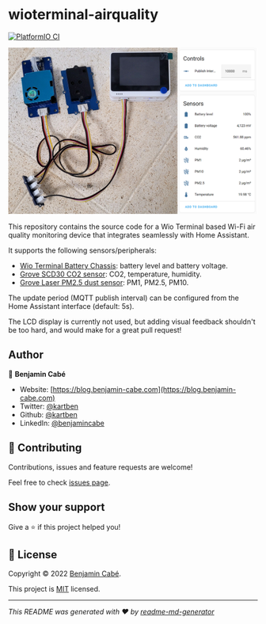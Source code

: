# wioterminal-airquality

[![PlatformIO CI](https://github.com/kartben/wioterminal-airquality/actions/workflows/main.yml/badge.svg)](https://github.com/kartben/wioterminal-airquality/actions/workflows/main.yml)

<img width="800" alt="Wio Terminal Air Quality monitoring device" src="wioterminal-airquality.png">

This repository contains the source code for a Wio Terminal based Wi-Fi air quality monitoring device that integrates seamlessly with Home Assistant.

It supports the following sensors/peripherals:

- [Wio Terminal Battery Chassis][battery-chassis]: battery level and battery voltage.
- [Grove SCD30 CO2 sensor][co2-sensor]: CO2, temperature, humidity.
- [Grove Laser PM2.5 dust sensor][dust-sensor]: PM1, PM2.5, PM10.

The update period (MQTT publish interval) can be configured from the Home Assistant interface (default: 5s).

The LCD display is currently not used, but adding visual feedback shouldn't be too hard, and would make for a great pull request!

## Author <!-- omit in toc -->

👤 **Benjamin Cabé**

- Website: [https://blog.benjamin-cabe.com](https://blog.benjamin-cabe.com)
- Twitter: [@kartben](https://twitter.com/kartben)
- Github: [@kartben](https://github.com/kartben)
- LinkedIn: [@benjamincabe](https://linkedin.com/in/benjamincabe)

## 🤝 Contributing <!-- omit in toc -->

Contributions, issues and feature requests are welcome!

Feel free to check [issues page](https://github.com/kartben/wioterminal-airquality/issues).

## Show your support <!-- omit in toc -->

Give a ⭐️ if this project helped you!


## 📝 License <!-- omit in toc -->

Copyright &copy; 2022 [Benjamin Cabé](https://github.com/kartben).

This project is [MIT](/LICENSE) licensed.

***
_This README was generated with ❤️ by [readme-md-generator](https://github.com/kefranabg/readme-md-generator)_

[battery-chassis]: https://www.seeedstudio.com/Wio-Terminal-Chassis-Battery-650mAh-p-4756.html
[co2-sensor]: https://www.seeedstudio.com/Grove-CO2-Temperature-Humidity-Sensor-SCD30-p-2911.html
[dust-sensor]: https://www.seeedstudio.com/Grove-Laser-PM2-5-Sensor-HM3301.html
